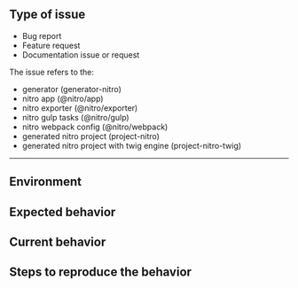 <!--
Thanks for taking the time to submit an issue
Before creating an issue please make sure you are using:

* the latest version of generator-nitro
* use the search feature to ensure that the issue hasn't been reported before.
-->

## Type of issue

<!-- Choose the right options and remove others -->

* Bug report
* Feature request
* Documentation issue or request

The issue refers to the:

* generator (generator-nitro)
* nitro app (@nitro/app)
* nitro exporter (@nitro/exporter)
* nitro gulp tasks (@nitro/gulp)
* nitro webpack config (@nitro/webpack)
* generated nitro project (project-nitro)
* generated nitro project with twig engine (project-nitro-twig)

<!-- Please delete the rest of the template if it's not a bug report -->

----

## Environment

<!--
Tell us which operating system you are using, as well as which versions of Node.js, 
npm you are using and give us some information about your dev dependencies. 
Run the following in your project root to get it quickly:

```
node -e "var os=require('os');console.log('Node.js ' + process.version + '\n' + os.platform() + ' ' + os.release())"
npm --version
node -p "require('./package.json').devDependencies" | grep nitro
```
-->

## Expected behavior

<!-- Description over here -->

## Current behavior

<!-- Description over here -->

## Steps to reproduce the behavior

<!-- Description over here -->
